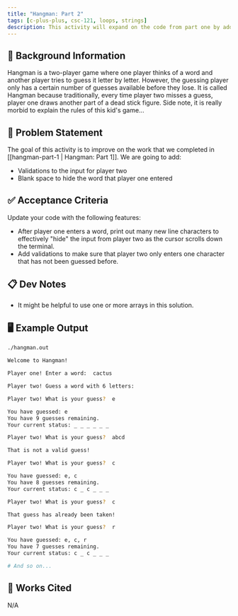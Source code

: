 ```yaml
---
title: "Hangman: Part 2"
tags: [c-plus-plus, csc-121, loops, strings]
description: This activity will expand on the code from part one by adding validations. It will also hide the initial input from player one before having player two guess letters.
---
```


## 🔖 Background Information

Hangman is a two-player game where one player thinks of a word and another player tries to guess it letter by letter. However, the guessing player only has a certain number of guesses available before they lose. It is called Hangman because traditionally, every time player two misses a guess, player one draws another part of a dead stick figure. Side note, it is really morbid to explain the rules of this kid's game...

## 🎯 Problem Statement

The goal of this activity is to improve on the work that we completed in [[hangman-part-1 | Hangman: Part 1]]. We are going to add:

* Validations to the input for player two
* Blank space to hide the word that player one entered

## ✅ Acceptance Criteria

Update your code with the following features:

* After player one enters a word, print out many new line characters to effectively "hide" the input from player two as the cursor scrolls down the terminal.
* Add validations to make sure that player two only enters one character that has not been guessed before.

## 📋 Dev Notes

* It might be helpful to use one or more arrays in this solution.

## 🖥️ Example Output

```bash
./hangman.out

Welcome to Hangman!

Player one! Enter a word:  cactus

Player two! Guess a word with 6 letters:

Player two! What is your guess?  e

You have guessed: e
You have 9 guesses remaining.
Your current status: _ _ _ _ _ _

Player two! What is your guess?  abcd

That is not a valid guess!

Player two! What is your guess?  c

You have guessed: e, c
You have 8 guesses remaining.
Your current status: c _ c _ _ _

Player two! What is your guess?  c

That guess has already been taken!

Player two! What is your guess?  r

You have guessed: e, c, r
You have 7 guesses remaining.
Your current status: c _ c _ _ _

# And so on...
```

## 📘 Works Cited

N/A
